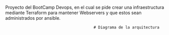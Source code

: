 Proyecto del BootCamp Devops, en el cual se pide crear una infraestructura mediante Terraform para mantener Webservers y que estos sean administrados por ansible.

                                           # Diagrama de la arquitectura

